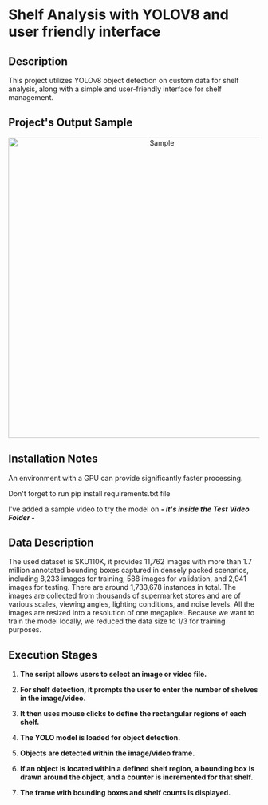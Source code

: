 # Shelf Analysis with YOLOV8 and user friendly interface

## Description
This project utilizes YOLOv8 object detection on custom data for shelf analysis, along with a simple and user-friendly interface for shelf management.


## Project's Output Sample

<p align="center">
   <img src="https://github.com/YousofHajHasan/Shelf-Analysis/assets/161046637/e2ef4fcd-7601-4976-bd43-74529f068cc" alt="Sample" width="600"/>
</p>

## Installation Notes
An environment with a GPU can provide significantly faster processing.

Don't forget to run pip install requirements.txt file

I've added a sample video to try the model on ***- it's inside the Test Video Folder -***

## Data Description

The used dataset is SKU110K, it provides 11,762 images with more than 1.7 million annotated bounding boxes captured in densely packed scenarios, including 8,233 images for training, 588 images for validation, and 2,941 images for testing. There are around 1,733,678 instances in total. The images are collected from thousands of supermarket stores and are of various scales, viewing angles, lighting conditions, and noise levels. All the images are resized into a resolution of one megapixel. 
Because we want to train the model locally, we reduced the data size to 1/3 for training purposes.

## Execution Stages

1. **The script allows users to select an image or video file.**

2. **For shelf detection, it prompts the user to enter the number of shelves in the image/video.**

3. **It then uses mouse clicks to define the rectangular regions of each shelf.**

4. **The YOLO model is loaded for object detection.**

5. **Objects are detected within the image/video frame.**

6. **If an object is located within a defined shelf region, a bounding box is drawn around the object, and a counter is incremented for that shelf.**

7. **The frame with bounding boxes and shelf counts is displayed.**

